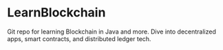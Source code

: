 # LearnBlockchain
Git repo for learning Blockchain in Java and more. Dive into decentralized apps, smart contracts, and distributed ledger tech.
